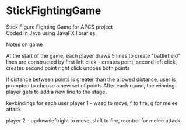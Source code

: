 # StickFightingGame
Stick Figure Fighting Game for APCS project  
Coded in Java using JavaFX libraries 

Notes on game

At the start of the game, each player draws 5 lines to create "battlefield"
lines are constructed by first left click - creates point, second left click, creates second point
right click undoes both points 

if distance between points is greater than the allowed distance, user is prompted to choose a new set of points
After each round, the winning player gets to add a new line to the stage. 
  
keybindings for each user
player 1 - wasd to move, f to fire, g for melee attack

player 2 - updownleftright to move, shift to fire, rcontrol for melee attack 

